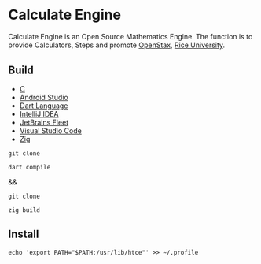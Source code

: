 [Android]: https://developer.android.com/studio
[C Language]: https://isocpp.org/
[Dart]: https://dart.dev/
[Fleet]: https://jetbrains.com/fleet/
[IDEA]: https://jetbrains.com/idea/
[Rice]: https://rice.edu
[Stax]: https://openstax.org]
[VSCode]: https://code.visualstudio.com/docs
[Zig Language]: https://ziglang.org/

<a href="https://github.com/HyaenaTechnologies/calculate_engine">
  <h1>
    <picture>
      <img src="https://github.com/HyaenaTechnologies/calculate_engine/blob/main/lib/assets/hce_markdown.png" alt="">
    </picture>
  </h1>
</a>

# Calculate Engine

Calculate Engine is an Open Source Mathematics Engine. The function is to provide Calculators, 
Steps and promote [OpenStax][Stax], [Rice University][Rice].

## Build

- [C][C Language]
- [Android Studio][Android]
- [Dart Language][Dart]
- [IntelliJ IDEA][IDEA]
- [JetBrains Fleet][Fleet] 
- [Visual Studio Code][VSCode]
- [Zig][Zig Language]

```shell
git clone

dart compile
```

&&

```shell
git clone

zig build
```

## Install

```shell
echo 'export PATH="$PATH:/usr/lib/htce"' >> ~/.profile
```